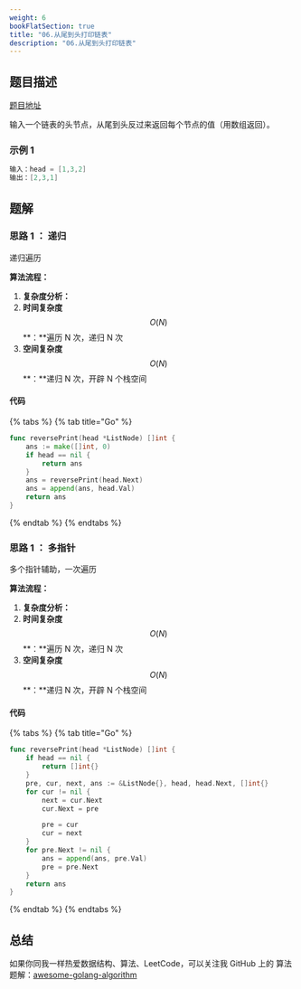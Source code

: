 ```yaml
---
weight: 6
bookFlatSection: true
title: "06.从尾到头打印链表"
description: "06.从尾到头打印链表"
---
```


## 题目描述

[题目地址](https://leetcode-cn.com/problems/cong-wei-dao-tou-da-yin-lian-biao-lcof/)

输入一个链表的头节点，从尾到头反过来返回每个节点的值（用数组返回）。

### **示例 1**

```go
输入：head = [1,3,2]
输出：[2,3,1]
```

## 题解

### 思路 1 ： 递归

递归遍历

**算法流程：**

1. **复杂度分析：**
2. **时间复杂度**$$O(N)$$**：**遍历 N 次，递归 N 次
3. **空间复杂度**$$O(N)$$**：**递归 N 次，开辟 N 个栈空间

#### 代码

{% tabs %}
{% tab title="Go" %}

```go
func reversePrint(head *ListNode) []int {
    ans := make([]int, 0)
    if head == nil {
        return ans
    }
    ans = reversePrint(head.Next)
    ans = append(ans, head.Val)
    return ans
}
```

{% endtab %}
{% endtabs %}

### 思路 1 ： 多指针

多个指针辅助，一次遍历

**算法流程：**

1. **复杂度分析：**
2. **时间复杂度**$$O(N)$$**：**遍历 N 次，递归 N 次
3. **空间复杂度**$$O(N)$$**：**递归 N 次，开辟 N 个栈空间

#### 代码

{% tabs %}
{% tab title="Go" %}

```go
func reversePrint(head *ListNode) []int {
    if head == nil {
        return []int{}
    }
    pre, cur, next, ans := &ListNode{}, head, head.Next, []int{}
    for cur != nil {
        next = cur.Next
        cur.Next = pre

        pre = cur
        cur = next
    }
    for pre.Next != nil {
        ans = append(ans, pre.Val)
        pre = pre.Next
    }
    return ans
}
```

{% endtab %}
{% endtabs %}

## 总结

如果你同我一样热爱数据结构、算法、LeetCode，可以关注我 GitHub 上的 算法 题解：[awesome-golang-algorithm](https://github.com/kylesliu/awesome-golang-algorithm)
